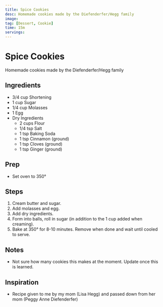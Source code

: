 ```yaml
---
title: Spice Cookies
desc: Homemade cookies made by the Diefenderfer/Hegg family
image:
tag: [Dessert, Cookie]
time: 15m
servings: 
---
```

# Spice Cookies
Homemade cookies made by the Diefenderfer/Hegg family

## Ingredients
- 3/4 cup Shortening
- 1 cup Sugar
- 1/4 cup Molasses
- 1 Egg
- Dry Ingredients
  - 2 cups Flour
  - 1/4 tsp Salt
  - 1 tsp Baking Soda
  - 1 tsp Cinnamon (ground)
  - 1 tsp Cloves (ground)
  - 1 tsp Ginger (ground)

## Prep
- Set oven to 350&deg;

## Steps
1. Cream butter and sugar.
2. Add molasses and egg.
3. Add dry ingredients.
4. Form into balls, roll in sugar (in addition to the 1 cup added when creaming).
5. Bake at 350&deg; for 8-10 minutes. Remove when done and wait until cooled to serve.

## Notes
- Not sure how many cookies this makes at the moment. Update once this is learned.

## Inspiration
- Recipe given to me by my mom (Lisa Hegg) and passed down from her mom (Peggy Anne Diefenderfer)